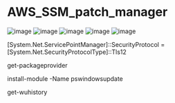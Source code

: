 # AWS_SSM_patch_manager
![image](https://user-images.githubusercontent.com/36766101/156069719-5f92ff20-2653-4ab0-b94e-d22455a03e46.png)
![image](https://user-images.githubusercontent.com/36766101/156071675-29cf5fd0-87c3-4e9f-b6de-396213fe4f37.png)
![image](https://user-images.githubusercontent.com/36766101/156071761-30f3988a-4602-4579-86d6-4c434172c60b.png)
![image](https://user-images.githubusercontent.com/36766101/156075241-acb01fc1-85e5-4377-82b1-1aefdcc88b6e.png)
![image](https://user-images.githubusercontent.com/36766101/156080689-8e5639b4-9538-4574-80d5-3d689812800f.png)

[System.Net.ServicePointManager]::SecurityProtocol = [System.Net.SecurityProtocolType]::Tls12


get-packageprovider



install-module -Name pswindowsupdate



get-wuhistory

